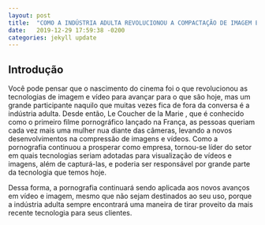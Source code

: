 ```yaml
---
layout: post
title:  "COMO A INDÚSTRIA ADULTA REVOLUCIONOU A COMPACTAÇÃO DE IMAGEM E VÍDEO"
date:   2019-12-29 17:59:38 -0200
categories: jekyll update
---
```



## Introdução

Você pode pensar que o nascimento do cinema foi o que revolucionou as tecnologias de imagem e vídeo para avançar para o que são hoje, mas um grande participante naquilo que muitas vezes fica de fora da conversa é a indústria adulta. Desde então, Le Coucher de la Marie , que é conhecido como o primeiro filme pornográfico lançado na França, as pessoas queriam cada vez mais uma mulher nua diante das câmeras, levando a novos desenvolvimentos na compressão de imagens e vídeos. Como a pornografia continuou a prosperar como empresa, tornou-se líder do setor em quais tecnologias seriam adotadas para visualização de vídeos e imagens, além de capturá-las, e poderia ser responsável por grande parte da tecnologia que temos hoje.

Dessa forma, a pornografia continuará sendo aplicada aos novos avanços em vídeo e imagem, mesmo que não sejam destinados ao seu uso, porque a indústria adulta sempre encontrará uma maneira de tirar proveito da mais recente tecnologia para seus clientes.

